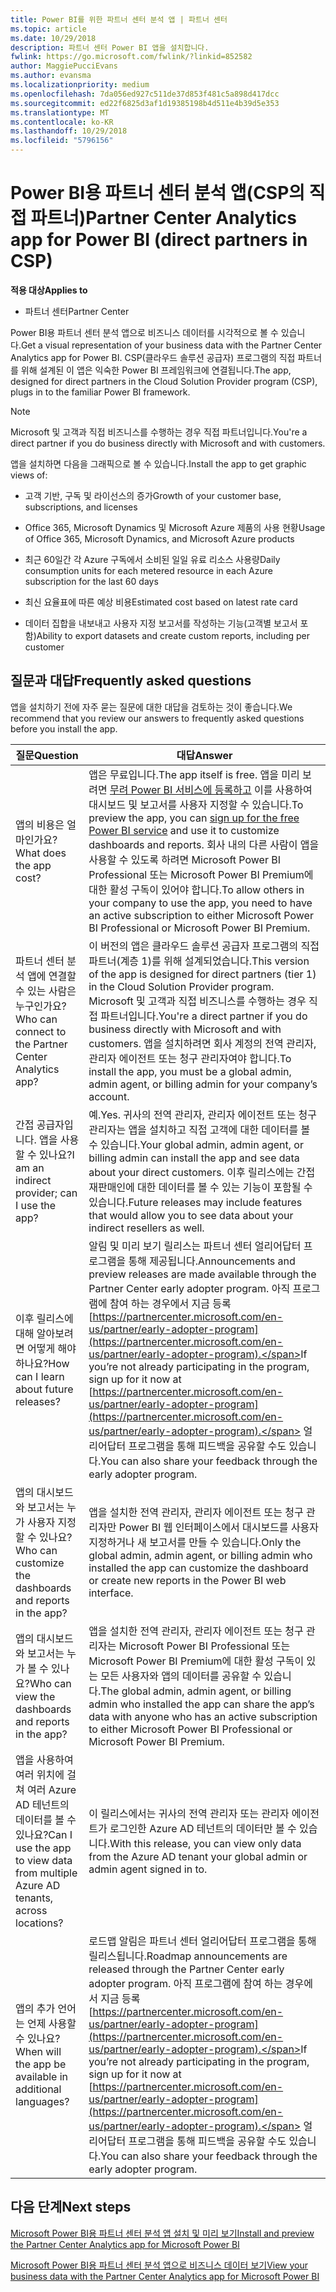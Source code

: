 ```yaml
---
title: Power BI를 위한 파트너 센터 분석 앱 | 파트너 센터
ms.topic: article
ms.date: 10/29/2018
description: 파트너 센터 Power BI 앱을 설치합니다.
fwlink: https://go.microsoft.com/fwlink/?linkid=852582
author: MaggiePucciEvans
ms.author: evansma
ms.localizationpriority: medium
ms.openlocfilehash: 7da056ed927c511de37d853f481c5a898d417dcc
ms.sourcegitcommit: ed22f6825d3af1d19385198b4d511e4b39d5e353
ms.translationtype: MT
ms.contentlocale: ko-KR
ms.lasthandoff: 10/29/2018
ms.locfileid: "5796156"
---
```

# <a name="partner-center-analytics-app-for-power-bi-direct-partners-in-csp"></a><span data-ttu-id="7067b-103">Power BI용 파트너 센터 분석 앱(CSP의 직접 파트너)</span><span class="sxs-lookup"><span data-stu-id="7067b-103">Partner Center Analytics app for Power BI (direct partners in CSP)</span></span>

**<span data-ttu-id="7067b-104">적용 대상</span><span class="sxs-lookup"><span data-stu-id="7067b-104">Applies to</span></span>**

- <span data-ttu-id="7067b-105">파트너 센터</span><span class="sxs-lookup"><span data-stu-id="7067b-105">Partner Center</span></span>

<span data-ttu-id="7067b-106">Power BI용 파트너 센터 분석 앱으로 비즈니스 데이터를 시각적으로 볼 수 있습니다.</span><span class="sxs-lookup"><span data-stu-id="7067b-106">Get a visual representation of your business data with the Partner Center Analytics app for Power BI.</span></span> <span data-ttu-id="7067b-107">CSP(클라우드 솔루션 공급자) 프로그램의 직접 파트너를 위해 설계된 이 앱은 익숙한 Power BI 프레임워크에 연결됩니다.</span><span class="sxs-lookup"><span data-stu-id="7067b-107">The app, designed for direct partners in the Cloud Solution Provider program (CSP), plugs in to the familiar Power BI framework.</span></span> 

> [!NOTE]  
> <span data-ttu-id="7067b-108">Microsoft 및 고객과 직접 비즈니스를 수행하는 경우 직접 파트너입니다.</span><span class="sxs-lookup"><span data-stu-id="7067b-108">You're a direct partner if you do business directly with Microsoft and with customers.</span></span> 

<span data-ttu-id="7067b-109">앱을 설치하면 다음을 그래픽으로 볼 수 있습니다.</span><span class="sxs-lookup"><span data-stu-id="7067b-109">Install the app to get graphic views of:</span></span> 

-   <span data-ttu-id="7067b-110">고객 기반, 구독 및 라이선스의 증가</span><span class="sxs-lookup"><span data-stu-id="7067b-110">Growth of your customer base, subscriptions, and licenses</span></span>

-   <span data-ttu-id="7067b-111">Office 365, Microsoft Dynamics 및 Microsoft Azure 제품의 사용 현황</span><span class="sxs-lookup"><span data-stu-id="7067b-111">Usage of Office 365, Microsoft Dynamics, and Microsoft Azure products</span></span>

-   <span data-ttu-id="7067b-112">최근 60일간 각 Azure 구독에서 소비된 일일 유료 리소스 사용량</span><span class="sxs-lookup"><span data-stu-id="7067b-112">Daily consumption units for each metered resource in each Azure subscription for the last 60 days</span></span>

-   <span data-ttu-id="7067b-113">최신 요율표에 따른 예상 비용</span><span class="sxs-lookup"><span data-stu-id="7067b-113">Estimated cost based on latest rate card</span></span>

-   <span data-ttu-id="7067b-114">데이터 집합을 내보내고 사용자 지정 보고서를 작성하는 기능(고객별 보고서 포함)</span><span class="sxs-lookup"><span data-stu-id="7067b-114">Ability to export datasets and create custom reports, including per customer</span></span>

## <a name="frequently-asked-questions"></a><span data-ttu-id="7067b-115">질문과 대답</span><span class="sxs-lookup"><span data-stu-id="7067b-115">Frequently asked questions</span></span>

<span data-ttu-id="7067b-116">앱을 설치하기 전에 자주 묻는 질문에 대한 대답을 검토하는 것이 좋습니다.</span><span class="sxs-lookup"><span data-stu-id="7067b-116">We recommend that you review our answers to frequently asked questions before you install the app.</span></span> 

| **<span data-ttu-id="7067b-117">질문</span><span class="sxs-lookup"><span data-stu-id="7067b-117">Question</span></span>** | **<span data-ttu-id="7067b-118">대답</span><span class="sxs-lookup"><span data-stu-id="7067b-118">Answer</span></span>** |
| --- | ---------- |
| <span data-ttu-id="7067b-119">앱의 비용은 얼마인가요?</span><span class="sxs-lookup"><span data-stu-id="7067b-119">What does the app cost?</span></span> | <span data-ttu-id="7067b-120">앱은 무료입니다.</span><span class="sxs-lookup"><span data-stu-id="7067b-120">The app itself is free.</span></span> <span data-ttu-id="7067b-121">앱을 미리 보려면 [무려 Power BI 서비스에 등록하고](https://go.microsoft.com/fwlink/p/?linkid=845347) 이를 사용하여 대시보드 및 보고서를 사용자 지정할 수 있습니다.</span><span class="sxs-lookup"><span data-stu-id="7067b-121">To preview the app, you can [sign up for the free Power BI service](https://go.microsoft.com/fwlink/p/?linkid=845347) and use it to customize dashboards and reports.</span></span> <span data-ttu-id="7067b-122">회사 내의 다른 사람이 앱을 사용할 수 있도록 하려면 Microsoft Power BI Professional 또는 Microsoft Power BI Premium에 대한 활성 구독이 있어야 합니다.</span><span class="sxs-lookup"><span data-stu-id="7067b-122">To allow others in your company to use the app, you need to have an active subscription to either Microsoft Power BI Professional or Microsoft Power BI Premium.</span></span> |
| <span data-ttu-id="7067b-123">파트너 센터 분석 앱에 연결할 수 있는 사람은 누구인가요?</span><span class="sxs-lookup"><span data-stu-id="7067b-123">Who can connect to the Partner Center Analytics app?</span></span> | <span data-ttu-id="7067b-124">이 버전의 앱은 클라우드 솔루션 공급자 프로그램의 직접 파트너(계층 1)를 위해 설계되었습니다.</span><span class="sxs-lookup"><span data-stu-id="7067b-124">This version of the app is designed for direct partners (tier 1) in the Cloud Solution Provider program.</span></span> <span data-ttu-id="7067b-125">Microsoft 및 고객과 직접 비즈니스를 수행하는 경우 직접 파트너입니다.</span><span class="sxs-lookup"><span data-stu-id="7067b-125">You're a direct partner if you do business directly with Microsoft and with customers.</span></span> <span data-ttu-id="7067b-126">앱을 설치하려면 회사 계정의 전역 관리자, 관리자 에이전트 또는 청구 관리자여야 합니다.</span><span class="sxs-lookup"><span data-stu-id="7067b-126">To install the app, you must be a global admin, admin agent, or billing admin for your company’s account.</span></span> |
| <span data-ttu-id="7067b-127">간접 공급자입니다. 앱을 사용할 수 있나요?</span><span class="sxs-lookup"><span data-stu-id="7067b-127">I am an indirect provider; can I use the app?</span></span> | <span data-ttu-id="7067b-128">예.</span><span class="sxs-lookup"><span data-stu-id="7067b-128">Yes.</span></span> <span data-ttu-id="7067b-129">귀사의 전역 관리자, 관리자 에이전트 또는 청구 관리자는 앱을 설치하고 직접 고객에 대한 데이터를 볼 수 있습니다.</span><span class="sxs-lookup"><span data-stu-id="7067b-129">Your global admin, admin agent, or billing admin can install the app and see data about your direct customers.</span></span> <span data-ttu-id="7067b-130">이후 릴리스에는 간접 재판매인에 대한 데이터를 볼 수 있는 기능이 포함될 수 있습니다.</span><span class="sxs-lookup"><span data-stu-id="7067b-130">Future releases may include features that would allow you to see data about your indirect resellers as well.</span></span> |
| <span data-ttu-id="7067b-131">이후 릴리스에 대해 알아보려면 어떻게 해야 하나요?</span><span class="sxs-lookup"><span data-stu-id="7067b-131">How can I learn about future releases?</span></span> | <span data-ttu-id="7067b-132">알림 및 미리 보기 릴리스는 파트너 센터 얼리어답터 프로그램을 통해 제공됩니다.</span><span class="sxs-lookup"><span data-stu-id="7067b-132">Announcements and preview releases are made available through the Partner Center early adopter program.</span></span> <span data-ttu-id="7067b-133">아직 프로그램에 참여 하는 경우에서 지금 등록 [https://partnercenter.microsoft.com/en-us/partner/early-adopter-program](https://partnercenter.microsoft.com/en-us/partner/early-adopter-program).</span><span class="sxs-lookup"><span data-stu-id="7067b-133">If you’re not already participating in the program, sign up for it now at [https://partnercenter.microsoft.com/en-us/partner/early-adopter-program](https://partnercenter.microsoft.com/en-us/partner/early-adopter-program).</span></span> <span data-ttu-id="7067b-134">얼리어답터 프로그램을 통해 피드백을 공유할 수도 있습니다.</span><span class="sxs-lookup"><span data-stu-id="7067b-134">You can also share your feedback through the early adopter program.</span></span> |
| <span data-ttu-id="7067b-135">앱의 대시보드와 보고서는 누가 사용자 지정할 수 있나요?</span><span class="sxs-lookup"><span data-stu-id="7067b-135">Who can customize the dashboards and reports in the app?</span></span> | <span data-ttu-id="7067b-136">앱을 설치한 전역 관리자, 관리자 에이전트 또는 청구 관리자만 Power BI 웹 인터페이스에서 대시보드를 사용자 지정하거나 새 보고서를 만들 수 있습니다.</span><span class="sxs-lookup"><span data-stu-id="7067b-136">Only the global admin, admin agent, or billing admin who installed the app can customize the dashboard or create new reports in the Power BI web interface.</span></span> |
| <span data-ttu-id="7067b-137">앱의 대시보드와 보고서는 누가 볼 수 있나요?</span><span class="sxs-lookup"><span data-stu-id="7067b-137">Who can view the dashboards and reports in the app?</span></span> | <span data-ttu-id="7067b-138">앱을 설치한 전역 관리자, 관리자 에이전트 또는 청구 관리자는 Microsoft Power BI Professional 또는 Microsoft Power BI Premium에 대한 활성 구독이 있는 모든 사용자와 앱의 데이터를 공유할 수 있습니다.</span><span class="sxs-lookup"><span data-stu-id="7067b-138">The global admin, admin agent, or billing admin who installed the app can share the app’s data with anyone who has an active subscription to either Microsoft Power BI Professional or Microsoft Power BI Premium.</span></span> |
| <span data-ttu-id="7067b-139">앱을 사용하여 여러 위치에 걸쳐 여러 Azure AD 테넌트의 데이터를 볼 수 있나요?</span><span class="sxs-lookup"><span data-stu-id="7067b-139">Can I use the app to view data from multiple Azure AD tenants, across locations?</span></span> | <span data-ttu-id="7067b-140">이 릴리스에서는 귀사의 전역 관리자 또는 관리자 에이전트가 로그인한 Azure AD 테넌트의 데이터만 볼 수 있습니다.</span><span class="sxs-lookup"><span data-stu-id="7067b-140">With this release, you can view only data from the Azure AD tenant your global admin or admin agent signed in to.</span></span> | 
| <span data-ttu-id="7067b-141">앱의 추가 언어는 언제 사용할 수 있나요?</span><span class="sxs-lookup"><span data-stu-id="7067b-141">When will the app be available in additional languages?</span></span> | <span data-ttu-id="7067b-142">로드맵 알림은 파트너 센터 얼리어답터 프로그램을 통해 릴리스됩니다.</span><span class="sxs-lookup"><span data-stu-id="7067b-142">Roadmap announcements are released through the Partner Center early adopter program.</span></span> <span data-ttu-id="7067b-143">아직 프로그램에 참여 하는 경우에서 지금 등록 [https://partnercenter.microsoft.com/en-us/partner/early-adopter-program](https://partnercenter.microsoft.com/en-us/partner/early-adopter-program).</span><span class="sxs-lookup"><span data-stu-id="7067b-143">If you’re not already participating in the program, sign up for it now at [https://partnercenter.microsoft.com/en-us/partner/early-adopter-program](https://partnercenter.microsoft.com/en-us/partner/early-adopter-program).</span></span> <span data-ttu-id="7067b-144">얼리어답터 프로그램을 통해 피드백을 공유할 수도 있습니다.</span><span class="sxs-lookup"><span data-stu-id="7067b-144">You can also share your feedback through the early adopter program.</span></span> | 



## <a name="next-steps"></a><span data-ttu-id="7067b-145">다음 단계</span><span class="sxs-lookup"><span data-stu-id="7067b-145">Next steps</span></span>

[<span data-ttu-id="7067b-146">Microsoft Power BI용 파트너 센터 분석 앱 설치 및 미리 보기</span><span class="sxs-lookup"><span data-stu-id="7067b-146">Install and preview the Partner Center Analytics app for Microsoft Power BI</span></span>](power-bi-app-for-direct-partners-install.md)

[<span data-ttu-id="7067b-147">Microsoft Power BI용 파트너 센터 분석 앱으로 비즈니스 데이터 보기</span><span class="sxs-lookup"><span data-stu-id="7067b-147">View your business data with the Partner Center Analytics app for Microsoft Power BI</span></span>](power-bi-app-for-direct-partners-use.md)

